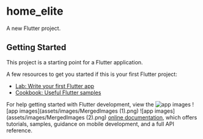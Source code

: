 # home_elite

A new Flutter project.

## Getting Started

This project is a starting point for a Flutter application.

A few resources to get you started if this is your first Flutter project:

- [Lab: Write your first Flutter app](https://docs.flutter.dev/get-started/codelab)
- [Cookbook: Useful Flutter samples](https://docs.flutter.dev/cookbook)

For help getting started with Flutter development, view the
![app images]([assets/images/MergedImages.png](https://github.com/mohamedgamal125/Home_elite/blob/c5c3b395df80aaa1a01f45cee6336e72e5331cc0/assets/MergedImages.png))
![app images](assets/images/MergedImages (1).png)
![app images](assets/images/MergedImages (2).png)
[online documentation](https://docs.flutter.dev/), which offers tutorials,
samples, guidance on mobile development, and a full API reference.
